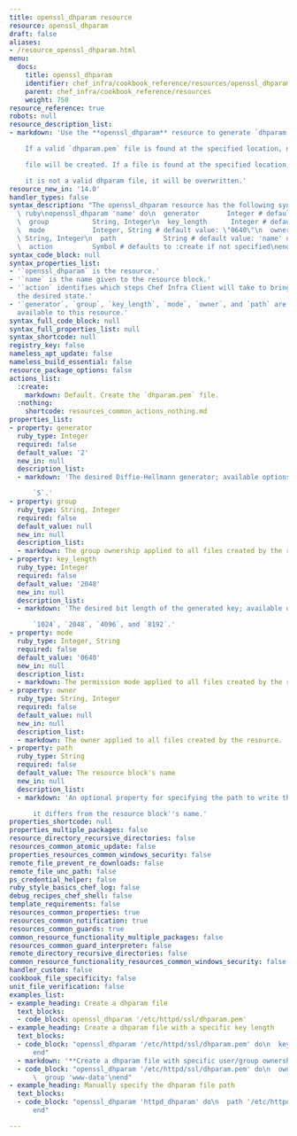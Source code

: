 ```yaml
---
title: openssl_dhparam resource
resource: openssl_dhparam
draft: false
aliases:
- /resource_openssl_dhparam.html
menu:
  docs:
    title: openssl_dhparam
    identifier: chef_infra/cookbook_reference/resources/openssl_dhparam openssl_dhparam
    parent: chef_infra/cookbook_reference/resources
    weight: 750
resource_reference: true
robots: null
resource_description_list:
- markdown: 'Use the **openssl_dhparam** resource to generate `dhparam.pem` files.

    If a valid `dhparam.pem` file is found at the specified location, no new

    file will be created. If a file is found at the specified location, but

    it is not a valid dhparam file, it will be overwritten.'
resource_new_in: '14.0'
handler_types: false
syntax_description: "The openssl_dhparam resource has the following syntax:\n\n```\
  \ ruby\nopenssl_dhparam 'name' do\n  generator       Integer # default value: 2\n\
  \  group           String, Integer\n  key_length      Integer # default value: 2048\n\
  \  mode            Integer, String # default value: \"0640\"\n  owner          \
  \ String, Integer\n  path            String # default value: 'name' unless specified\n\
  \  action          Symbol # defaults to :create if not specified\nend\n```"
syntax_code_block: null
syntax_properties_list:
- '`openssl_dhparam` is the resource.'
- '`name` is the name given to the resource block.'
- '`action` identifies which steps Chef Infra Client will take to bring the node into
  the desired state.'
- '`generator`, `group`, `key_length`, `mode`, `owner`, and `path` are the properties
  available to this resource.'
syntax_full_code_block: null
syntax_full_properties_list: null
syntax_shortcode: null
registry_key: false
nameless_apt_update: false
nameless_build_essential: false
resource_package_options: false
actions_list:
  :create:
    markdown: Default. Create the `dhparam.pem` file.
  :nothing:
    shortcode: resources_common_actions_nothing.md
properties_list:
- property: generator
  ruby_type: Integer
  required: false
  default_value: '2'
  new_in: null
  description_list:
  - markdown: 'The desired Diffie-Hellmann generator; available options are `2` and

      `5`.'
- property: group
  ruby_type: String, Integer
  required: false
  default_value: null
  new_in: null
  description_list:
  - markdown: The group ownership applied to all files created by the resource.
- property: key_length
  ruby_type: Integer
  required: false
  default_value: '2048'
  new_in: null
  description_list:
  - markdown: 'The desired bit length of the generated key; available options are

      `1024`, `2048`, `4096`, and `8192`.'
- property: mode
  ruby_type: Integer, String
  required: false
  default_value: '0640'
  new_in: null
  description_list:
  - markdown: The permission mode applied to all files created by the resource.
- property: owner
  ruby_type: String, Integer
  required: false
  default_value: null
  new_in: null
  description_list:
  - markdown: The owner applied to all files created by the resource.
- property: path
  ruby_type: String
  required: false
  default_value: The resource block's name
  new_in: null
  description_list:
  - markdown: 'An optional property for specifying the path to write the file to if

      it differs from the resource block''s name.'
properties_shortcode: null
properties_multiple_packages: false
resource_directory_recursive_directories: false
resources_common_atomic_update: false
properties_resources_common_windows_security: false
remote_file_prevent_re_downloads: false
remote_file_unc_path: false
ps_credential_helper: false
ruby_style_basics_chef_log: false
debug_recipes_chef_shell: false
template_requirements: false
resources_common_properties: true
resources_common_notification: true
resources_common_guards: true
common_resource_functionality_multiple_packages: false
resources_common_guard_interpreter: false
remote_directory_recursive_directories: false
common_resource_functionality_resources_common_windows_security: false
handler_custom: false
cookbook_file_specificity: false
unit_file_verification: false
examples_list:
- example_heading: Create a dhparam file
  text_blocks:
  - code_block: openssl_dhparam '/etc/httpd/ssl/dhparam.pem'
- example_heading: Create a dhparam file with a specific key length
  text_blocks:
  - code_block: "openssl_dhparam '/etc/httpd/ssl/dhparam.pem' do\n  key_length 4096\n\
      end"
  - markdown: '**Create a dhparam file with specific user/group ownership**'
  - code_block: "openssl_dhparam '/etc/httpd/ssl/dhparam.pem' do\n  owner 'www-data'\n\
      \  group 'www-data'\nend"
- example_heading: Manually specify the dhparam file path
  text_blocks:
  - code_block: "openssl_dhparam 'httpd_dhparam' do\n  path '/etc/httpd/ssl/dhparam.pem'\n\
      end"

---
```

